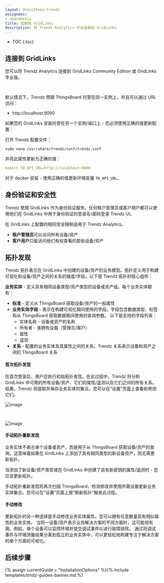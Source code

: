 ```yaml
---
layout: docwithnav-trendz
assignees:
- vparomskiy
title: 连接到 GridLinks
description: 将 Trendz Analytics 平台连接到 GridLinks
---
```


* TOC
{:toc}


## 连接到 GridLinks
您可以将 Trendz Analytics 连接到 GridLinks Community Edition 或  GridLinks专业版。

<br>

默认情况下，Trendz 预期 ThingsBoard 托管在同一实例上，并且可以通过 URL 访问：
 
 - http://localhost:9090
    
如果您的 GridLinks 安装托管在另一个实例/端口上 - 您必须使用正确的值更新配置：

打开 Trendz 配置文件：

```
sudo nano /usr/share/trendz/conf/trendz.conf
```
    
并将此属性更新为正确的值：

```yml
export TB_API_URL=http://localhost:9090
```    
    
对于 docker 安装 - 使用正确的值更新环境变量 ``TB_API_URL``。   

## 身份验证和安全性
Trendz 使用 GridLinks 作为身份验证服务。任何租户管理员或客户用户都可以使用他们在 GridLinks 中用于身份验证的登录名\密码登录 Trendz UI。

在 GridLinks 上配置的相同安全限制适用于 Trendz Analytics。

- **租户管理员**可以访问所有设备/资产
- **客户用户**只能访问他们有权查看的那些设备/资产


## 拓扑发现
Trendz 拓扑表示在 GridLinks 中创建的设备/资产的业务模型。拓扑定义用于构建可视化和设备/资产之间的关系的维度/字段。以下是 Trendz 拓扑的核心组件：


**业务实体** - 定义具有相同设备类型/资产类型的设备或资产组。每个业务实体都有：

- **标准** - 定义从 ThingsBoard 获取设备/资产的一般属性
- **业务实体字段** - 表示在构建可视化期间使用的字段。字段包含数据类型、标签和从 ThingsBoard 获取数据期间使用的查询参数。
以下是支持的字段列表：
    - 实体名称 - 设备或资产的名称
    - 所有者 - 谁拥有设备（管理员/客户）
    - 属性
    - 遥测
- **关系** - 配置的业务实体及其属性之间的关系。Trendz 关系表示设备和资产之间的 ThingsBoard 关系

#### 首次拓扑发现


在首次登录后，用户应执行初始拓扑发现。在此过程中，Trendz 将分析 GridLinks 中可用的所有设备/资产、它们的属性/遥测以及它们之间的所有关系。
结果，Trendz 将提取并保存业务实体的集合。您可以在“设置”页面上查看和修改它们。

![image](/images/trendz/first-discovery.png)

<br>

![image](/images/trendz/discover-results.png)
 
#### 手动拓扑重新发现
业务实体不表示单个设备或资产，而是用于从 ThingsBoard 获取设备/资产的查询。这意味着如果在 GridLinks 上添加了具有相同类型的新设备资产，则无需更新拓扑。

当添加了新设备/资产类型或在 GridLinks 中创建了具有新密钥的属性/遥测时 - 您应该更新拓扑。


手动拓扑重新发现将再次扫描 ThingsBoard，检测修改并使用所需设置更新业务实体集合。您可以在“设置”页面上按“刷新拓扑”触发此过程。

 
#### 手动修改
更新拓扑的另一种选择是手动修改业务实体属性。您可以拥有任意数量具有相似属性的业务实体。
当同一设备/资产表示业务解决方案的不同方面时，这可能很有用。例如，单个设备可以监控环境并提交调试事件以进行故障排除。
通过将调试事件与环境测量结果分离到孤立的业务实体中，可以更轻松地构建专注于解决方案的单个方面的可视化。


## 后续步骤

{% assign currentGuide = "InstallationOptions" %}{% include templates/trndz-guides-banner.md %}